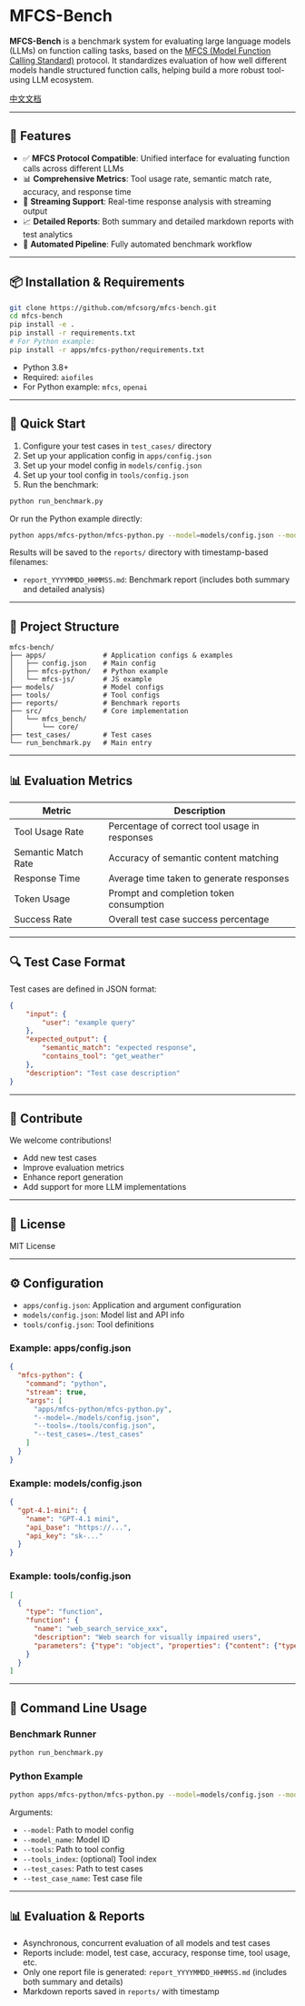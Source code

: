 # MFCS-Bench

**MFCS-Bench** is a benchmark system for evaluating large language models (LLMs) on function calling tasks, based on the [MFCS (Model Function Calling Standard)](https://github.com/mfcsorg/mfcs) protocol. It standardizes evaluation of how well different models handle structured function calls, helping build a more robust tool-using LLM ecosystem.

[中文文档](README_CN.md)

---

## 🚀 Features

- ✅ **MFCS Protocol Compatible**: Unified interface for evaluating function calls across different LLMs
- 📊 **Comprehensive Metrics**: Tool usage rate, semantic match rate, accuracy, and response time
- 🔄 **Streaming Support**: Real-time response analysis with streaming output
- 📈 **Detailed Reports**: Both summary and detailed markdown reports with test analytics
- 🔁 **Automated Pipeline**: Fully automated benchmark workflow

---

## 📦 Installation & Requirements

```bash
git clone https://github.com/mfcsorg/mfcs-bench.git
cd mfcs-bench
pip install -e .
pip install -r requirements.txt
# For Python example:
pip install -r apps/mfcs-python/requirements.txt
```

- Python 3.8+
- Required: `aiofiles`
- For Python example: `mfcs`, `openai`

---

## 🔧 Quick Start

1. Configure your test cases in `test_cases/` directory
2. Set up your application config in `apps/config.json`
3. Set up your model config in `models/config.json`
4. Set up your tool config in `tools/config.json`
5. Run the benchmark:

```bash
python run_benchmark.py
```

Or run the Python example directly:

```bash
python apps/mfcs-python/mfcs-python.py --model=models/config.json --model_name=<model_id> --tools=tools/config.json --test_cases=test_cases --test_case_name=<case.json>
```

Results will be saved to the `reports/` directory with timestamp-based filenames:
- `report_YYYYMMDD_HHMMSS.md`: Benchmark report (includes both summary and detailed analysis)

---

## 📁 Project Structure

```
mfcs-bench/
├── apps/              # Application configs & examples
│   ├── config.json    # Main config
│   ├── mfcs-python/   # Python example
│   └── mfcs-js/       # JS example
├── models/            # Model configs
├── tools/             # Tool configs
├── reports/           # Benchmark reports
├── src/               # Core implementation
│   └── mfcs_bench/
│       └── core/
├── test_cases/        # Test cases
└── run_benchmark.py   # Main entry
```

---

## 📊 Evaluation Metrics

| Metric                | Description                                          |
|----------------------|------------------------------------------------------|
| Tool Usage Rate      | Percentage of correct tool usage in responses        |
| Semantic Match Rate  | Accuracy of semantic content matching                |
| Response Time        | Average time taken to generate responses             |
| Token Usage          | Prompt and completion token consumption              |
| Success Rate         | Overall test case success percentage                 |

---

## 🔍 Test Case Format

Test cases are defined in JSON format:

```json
{
    "input": {
        "user": "example query"
    },
    "expected_output": {
        "semantic_match": "expected response",
        "contains_tool": "get_weather"
    },
    "description": "Test case description"
}
```

---

## 📢 Contribute

We welcome contributions!

- Add new test cases
- Improve evaluation metrics
- Enhance report generation
- Add support for more LLM implementations

---

## 📜 License

MIT License

---

## ⚙️ Configuration

- `apps/config.json`: Application and argument configuration
- `models/config.json`: Model list and API info
- `tools/config.json`: Tool definitions

### Example: apps/config.json
```json
{
  "mfcs-python": {
    "command": "python",
    "stream": true,
    "args": [
      "apps/mfcs-python/mfcs-python.py",
      "--model=./models/config.json",
      "--tools=./tools/config.json",
      "--test_cases=./test_cases"
    ]
  }
}
```

### Example: models/config.json
```json
{
  "gpt-4.1-mini": {
    "name": "GPT-4.1 mini",
    "api_base": "https://...",
    "api_key": "sk-..."
  }
}
```

### Example: tools/config.json
```json
[
  {
    "type": "function",
    "function": {
      "name": "web_search_service_xxx",
      "description": "Web search for visually impaired users",
      "parameters": {"type": "object", "properties": {"content": {"type": "string"}}, "required": ["content"]}
    }
  }
]
```

---

## 🏃 Command Line Usage

### Benchmark Runner
```bash
python run_benchmark.py
```

### Python Example
```bash
python apps/mfcs-python/mfcs-python.py --model=models/config.json --model_name=<model_id> --tools=tools/config.json --test_cases=test_cases --test_case_name=<case.json>
```

Arguments:
- `--model`: Path to model config
- `--model_name`: Model ID
- `--tools`: Path to tool config
- `--tools_index`: (optional) Tool index
- `--test_cases`: Path to test cases
- `--test_case_name`: Test case file

---

## 📊 Evaluation & Reports

- Asynchronous, concurrent evaluation of all models and test cases
- Reports include: model, test case, accuracy, response time, tool usage, etc.
- Only one report file is generated: `report_YYYYMMDD_HHMMSS.md` (includes both summary and details)
- Markdown reports saved in `reports/` with timestamp
